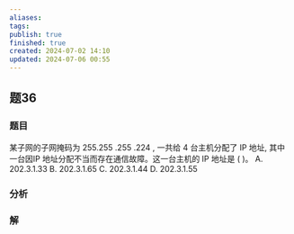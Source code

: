 ```yaml
---
aliases: 
tags: 
publish: true
finished: true
created: 2024-07-02 14:10
updated: 2024-07-06 00:55
---
```


## 题36
### 题目
某子网的子网掩码为 255.255 .255 .224 , 一共给 4 台主机分配了 IP 地址, 其中一台因IP 地址分配不当而存在通信故障。这一台主机的 IP 地址是 ( )。
A. ${202.3.1.33}$ B. ${202.3}.{1.65}$
C. ${202.3.1.44}$ D. 202.3.1.55
### 分析

### 解